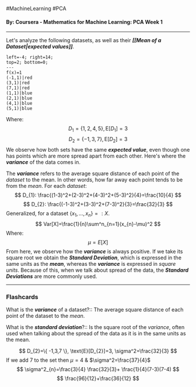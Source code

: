 #MachineLearning #PCA
#### By: Coursera - Mathematics for Machine Learning: PCA Week 1
---

Let's analyze the following datasets, as well as their ***[[Mean of a Dataset|expected values]]***.

```desmos-graph
left=-4; right=14;
top=2; bottom=0;
---
f(x)=1
(-1,1)|red
(3,1)|red
(7,1)|red
(1,1)|blue
(2,1)|blue
(4,1)|blue
(5,1)|blue
```
Where:
$$
D_{1}=\{ 1,2,4,5 \}, \text{E}[D_{1}]=3
$$
$$
D_{2}=\{ -1,3,7 \}, \text{E}[D_{2}]=3
$$
We observe how both sets have the same ***expected value***, even though one has points which are more spread apart from each other. Here's where the ***variance*** of the data comes in. 

The ***variance*** refers to the average square distance of each point of the *dataset* to the mean. In other words, how far away each point tends to be from the *mean*. For each *dataset*:
$$
D_{1}: \frac{(1-3)^2+(2-3)^2+(4-3)^2+(5-3)^2}{4}=\frac{10}{4}
$$
$$
D_{2}: \frac{(-1-3)^2+(3-3)^2+(7-3)^2}{3}=\frac{32}{3}
$$
Generalized, for a dataset $\{ x_{1},\dots,x_{n} \} =:X$.
$$
Var[X]=\frac{1}{n}\sum^n_{n=1}(x_{n}-\mu)^2
$$
$\text{Where:}$
$$
\mu=E[X]
$$
From here, we observe how the ***variance*** is always positive. If we take its square root we obtain the ***Standard Deviation***, which is expressed in the same units as the ***mean***, whereas the ***variance*** is expressed in *square units*. Because of this, when we talk about spread of the data, the ***Standard Deviations*** are more commonly used.


---
### Flashcards
What is the ***variance*** of a dataset?:: The average square distance of each point of the dataset to the *mean*.
<!--SR:!2025-02-18,1,230-->

What is the ***standard deviation***?:: Is the square root of the *variance*, often used when talking about the spread of the data as it is in the same units as the mean.
<!--SR:!2025-02-18,1,230-->

$$
D_{2}=\{ -1,3,7 \}, \text{E}[D_{2}]=3, \sigma^2=\frac{32}{3}
$$
If we add 7 to the set then $\mu=4$ & $\sigma^2=\frac{37}{4}$
$$
\sigma^2_{n}=\frac{3}{4} \frac{32}{3}+ \frac{1}{4}(7-3)(7-4)
$$
$$
\frac{96}{12}+\frac{36}{12}
$$
